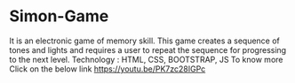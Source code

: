 # Simon-Game
It is an electronic game of memory skill.
This game creates a sequence of tones and lights and requires a user to repeat the sequence for progressing to the next level.
Technology : HTML, CSS, BOOTSTRAP, JS
To know more Click on the below link
https://youtu.be/PK7zc28IGPc
